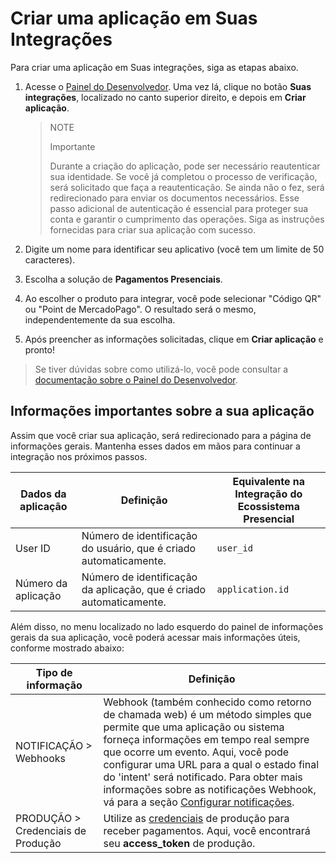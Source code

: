# Criar uma aplicação em Suas Integrações

Para criar uma aplicação em Suas integrações, siga as etapas abaixo.

1. Acesse o [Painel do Desenvolvedor](https://www.mercadopago.com.br/developers/pt). Uma vez lá, clique no botão **Suas integrações**, localizado no canto superior direito, e depois em **Criar aplicação**. 

    > NOTE
    >
    > Importante
    >
    > Durante a criação do aplicação, pode ser necessário reautenticar sua identidade. Se você já completou o processo de verificação, será solicitado que faça a reautenticação. Se ainda não o fez, será redirecionado para enviar os documentos necessários. Esse passo adicional de autenticação é essencial para proteger sua conta e garantir o cumprimento das operações. Siga as instruções fornecidas para criar sua aplicação com sucesso.

2. Digite um nome para identificar seu aplicativo (você tem um limite de 50 caracteres). 
3. Escolha a solução de **Pagamentos Presenciais**.
4. Ao escolher o produto para integrar, você pode selecionar "Código QR" ou "Point de MercadoPago". O resultado será o mesmo, independentemente da sua escolha.
5. Após preencher as informações solicitadas, clique em **Criar aplicação** e pronto!


> Se tiver dúvidas sobre como utilizá-lo, você pode consultar a [documentação sobre o Painel do Desenvolvedor](/developers/pt/docs/instore-api/additional-content/your-integrations/dashboard).


## Informações importantes sobre a sua aplicação

Assim que você criar sua aplicação, será redirecionado para a página de informações gerais. Mantenha esses dados em mãos para continuar a integração nos próximos passos.

| Dados da aplicação  | Definição                                                           | Equivalente na Integração do Ecossistema Presencial |
|---------------------|---------------------------------------------------------------------|---------------------------------------------------|
| User ID             | Número de identificação do usuário, que é criado automaticamente.    | `user_id`                                         |
| Número da aplicação | Número de identificação da aplicação, que é criado automaticamente.  | `application.id`                                 |


Além disso, no menu localizado no lado esquerdo do painel de informações gerais da sua aplicação, você poderá acessar mais informações úteis, conforme mostrado abaixo: 

| Tipo de informação       | Definição                                                                                           |
|--------------------------|-----------------------------------------------------------------------------------------------------|
| NOTIFICAÇÃO > Webhooks   | Webhook (também conhecido como retorno de chamada web) é um método simples que permite que uma aplicação ou sistema forneça informações em tempo real sempre que ocorre um evento. Aqui, você pode configurar uma URL para a qual o estado final do 'intent' será notificado. Para obter mais informações sobre as notificações Webhook, vá para a seção [Configurar notificações](/developers/pt/docs/instore-api/payments-processing/create-and-manage-intent/point). |
| PRODUÇÃO > Credenciais de Produção | Utilize as [credenciais](/developers/pt/docs/instore-api/additional-content/your-integrations/credentials) de produção para receber pagamentos. Aqui, você encontrará seu **access_token** de produção. |


